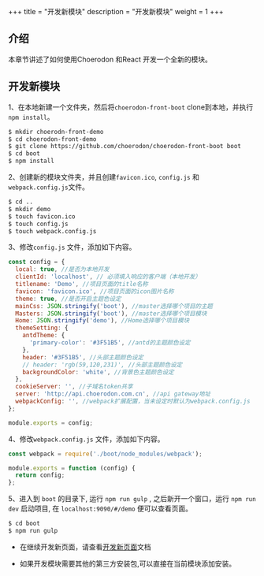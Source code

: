 +++
title = "开发新模块"
description = "开发新模块"
weight = 1
+++

## 介绍

本章节讲述了如何使用Choerodon 和React 开发一个全新的模块。

## 开发新模块

1、在本地新建一个文件夹，然后将`choerodon-front-boot` clone到本地，并执行`npm install`。
```bash
$ mkdir choerodn-front-demo
$ cd choerodon-front-demo
$ git clone https://github.com/choerodon/choerodon-front-boot boot
$ cd boot
$ npm install
```

2、创建新的模块文件夹，并且创建`favicon.ico`, `config.js` 和 `webpack.config.js`文件。
```bash
$ cd ..
$ mkdir demo
$ touch favicon.ico
$ touch config.js
$ touch webpack.config.js
```

3、修改`config.js` 文件，添加如下内容。
``` js
const config = {
  local: true, //是否为本地开发
  clientId: 'localhost', // 必须填入响应的客户端（本地开发）
  titlename: 'Demo', //项目页面的title名称
  favicon: 'favicon.ico', //项目页面的icon图片名称
  theme: true, //是否开启主题色设定
  mainCss: JSON.stringify('boot'), //master选择哪个项目的主题
  Masters: JSON.stringify('boot'), //master选择哪个项目模块
  Home: JSON.stringify('demo'), //Home选择哪个项目模块
  themeSetting: {
    antdTheme: {
      'primary-color': '#3F51B5', //antd的主题颜色设定
    },
    header: '#3F51B5', //头部主题颜色设定
    // header: 'rgb(59,120,231)', //头部主题颜色设定
    backgroundColor: 'white', //背景色主题颜色设定
  },
  cookieServer: '', //子域名token共享
  server: 'http://api.choerodon.com.cn', //api gateway地址
  webpackConfig: '', //webpack扩展配置，当未设定时默认为webpack.config.js
};

module.exports = config;
```

4、修改`webpack.config.js` 文件，添加如下内容。
```js
const webpack = require('./boot/node_modules/webpack');

module.exports = function (config) {
  return config;
};
```

5、进入到 `boot` 的目录下, 运行 `npm run gulp` , 之后新开一个窗口，运行 `npm run dev` 启动项目, 在 `localhost:9090/#/demo` 便可以查看页面。
```bash
$ cd boot
$ npm run gulp
```

* 在继续开发新页面，请查看[开发新页面](../new_page/)文档

* 如果开发模块需要其他的第三方安装包,可以直接在当前模块添加安装。